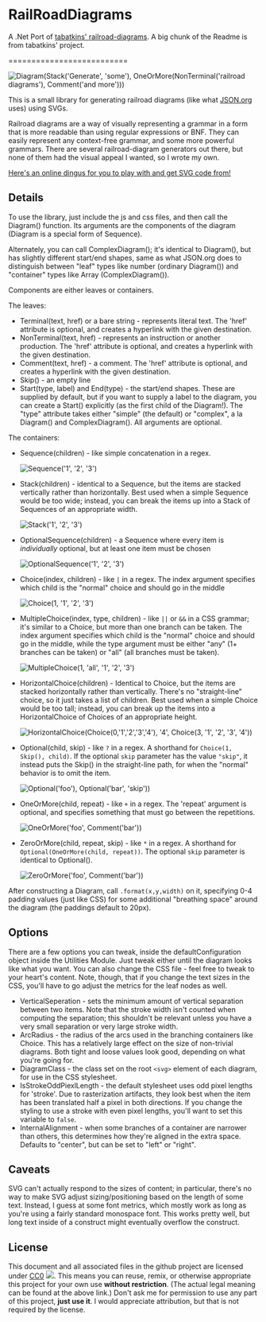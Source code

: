 # RailRoadDiagrams
A .Net Port of [tabatkins' railroad-diagrams](https://github.com/tabatkins/railroad-diagrams). A big chunk of the Readme is from tabatkins' project.

==========================

![](https://github.com/tabatkins/railroad-diagrams/tree/gh-pages/images/rr-title.png "Diagram(Stack('Generate', 'some'), OneOrMore(NonTerminal('railroad diagrams'), Comment('and more')))")

This is a small library for generating railroad diagrams
(like what [JSON.org](http://json.org) uses)
using SVGs.

Railroad diagrams are a way of visually representing a grammar
in a form that is more readable than using regular expressions or BNF.
They can easily represent any context-free grammar, and some more powerful grammars.
There are several railroad-diagram generators out there, but none of them had the visual appeal I wanted, so I wrote my own.

[Here's an online dingus for you to play with and get SVG code from!](https://tabatkins.github.io/railroad-diagrams/generator.html)

Details
-------

To use the library, just include the js and css files, and then call the Diagram() function.
Its arguments are the components of the diagram (Diagram is a special form of Sequence).

Alternately, you can call ComplexDiagram();
it's identical to Diagram(),
but has slightly different start/end shapes,
same as what JSON.org does to distinguish between "leaf" types like number (ordinary Diagram())
and "container" types like Array (ComplexDiagram()).

Components are either leaves or containers.

The leaves:
* Terminal(text, href) or a bare string - represents literal text. The 'href' attribute is optional, and creates a hyperlink with the given destination.
* NonTerminal(text, href) - represents an instruction or another production. The 'href' attribute is optional, and creates a hyperlink with the given destination.
* Comment(text, href) - a comment. The 'href' attribute is optional, and creates a hyperlink with the given destination.
* Skip() - an empty line
* Start(type, label) and End(type) - the start/end shapes. These are supplied by default, but if you want to supply a label to the diagram, you can create a Start() explicitly (as the first child of the Diagram!). The "type" attribute takes either "simple" (the default) or "complex", a la Diagram() and ComplexDiagram(). All arguments are optional.

The containers:
* Sequence(children) - like simple concatenation in a regex.

    ![Sequence('1', '2', '3')](images/rr-sequence.png "Sequence('1', '2', '3')")
* Stack(children) - identical to a Sequence, but the items are stacked vertically rather than horizontally. Best used when a simple Sequence would be too wide; instead, you can break the items up into a Stack of Sequences of an appropriate width.

    ![Stack('1', '2', '3')](images/rr-stack.png "Stack('1', '2', '3')")
* OptionalSequence(children) - a Sequence where every item is *individually* optional, but at least one item must be chosen

    ![OptionalSequence('1', '2', '3')](images/rr-optseq.png "OptionalSequence('1', '2', '3')")
* Choice(index, children) - like `|` in a regex.  The index argument specifies which child is the "normal" choice and should go in the middle

    ![Choice(1, '1', '2', '3')](https://github.com/tabatkins/railroad-diagrams/tree/gh-pages/mages/rr-choice.png "Choice(1, '1', '2', '3')")
* MultipleChoice(index, type, children) - like `||` or `&&` in a CSS grammar; it's similar to a Choice, but more than one branch can be taken.  The index argument specifies which child is the "normal" choice and should go in the middle, while the type argument must be either "any" (1+ branches can be taken) or "all" (all branches must be taken).

    ![MultipleChoice(1, 'all', '1', '2', '3')](images/rr-multchoice.png "MultipleChoice(1, 'all', '1', '2', '3')")
* HorizontalChoice(children) - Identical to Choice, but the items are stacked horizontally rather than vertically. There's no "straight-line" choice, so it just takes a list of children. Best used when a simple Choice would be too tall; instead, you can break up the items into a HorizontalChoice of Choices of an appropriate height.

	![HorizontalChoice(Choice(0,'1','2','3','4'), '4', Choice(3, '1', '2', '3', '4'))](images/rr-horizontalchoice.png "HorizontalChoice(Choice(0,'1','2','3','4'), '4', Choice(3, '1', '2', '3', '4'))")
* Optional(child, skip) - like `?` in a regex.  A shorthand for `Choice(1, Skip(), child)`.  If the optional `skip` parameter has the value `"skip"`, it instead puts the Skip() in the straight-line path, for when the "normal" behavior is to omit the item.


    ![Optional('foo'), Optional('bar', 'skip'))](images/rr-optional.png "Optional('foo'), Optional('bar', 'skip'))")
* OneOrMore(child, repeat) - like `+` in a regex.  The 'repeat' argument is optional, and specifies something that must go between the repetitions.

    ![OneOrMore('foo', Comment('bar'))](images/rr-oneormore.png "OneOrMore('foo', Comment('bar'))")
* ZeroOrMore(child, repeat, skip) - like `*` in a regex.  A shorthand for `Optional(OneOrMore(child, repeat))`.  The optional `skip` parameter is identical to Optional().

    ![ZeroOrMore('foo', Comment('bar'))](images/rr-zeroormore.png "ZeroOrMore('foo', Comment('bar'))")

After constructing a Diagram, call `.format(x,y,width)` on it, specifying 0-4 padding values (just like CSS) for some additional "breathing space" around the diagram (the paddings default to 20px).

Options
-------

There are a few options you can tweak, inside the defaultConfiguration object inside the Utilities Module. Just tweak either until the diagram looks like what you want.
You can also change the CSS file - feel free to tweak to your heart's content.
Note, though, that if you change the text sizes in the CSS,
you'll have to go adjust the metrics for the leaf nodes as well.

* VerticalSeperation - sets the minimum amount of vertical separation between two items.  Note that the stroke width isn't counted when computing the separation; this shouldn't be relevant unless you have a very small separation or very large stroke width.
* ArcRadius - the radius of the arcs used in the branching containers like Choice.  This has a relatively large effect on the size of non-trivial diagrams.  Both tight and loose values look good, depending on what you're going for.
* DiagramClass - the class set on the root `<svg>` element of each diagram, for use in the CSS stylesheet.
* IsStrokeOddPiexlLength - the default stylesheet uses odd pixel lengths for 'stroke'. Due to rasterization artifacts, they look best when the item has been translated half a pixel in both directions. If you change the styling to use a stroke with even pixel lengths, you'll want to set this variable to `false`.
* InternalAlignment - when some branches of a container are narrower than others, this determines how they're aligned in the extra space.  Defaults to "center", but can be set to "left" or "right".

Caveats
-------

SVG can't actually respond to the sizes of content; in particular, there's no way to make SVG adjust sizing/positioning based on the length of some text.  Instead, I guess at some font metrics, which mostly work as long as you're using a fairly standard monospace font.  This works pretty well, but long text inside of a construct might eventually overflow the construct.


License
-------

This document and all associated files in the github project are licensed under [CC0](http://creativecommons.org/publicdomain/zero/1.0/) ![](http://i.creativecommons.org/p/zero/1.0/80x15.png).
This means you can reuse, remix, or otherwise appropriate this project for your own use **without restriction**.
(The actual legal meaning can be found at the above link.)
Don't ask me for permission to use any part of this project, **just use it**.
I would appreciate attribution, but that is not required by the license.
